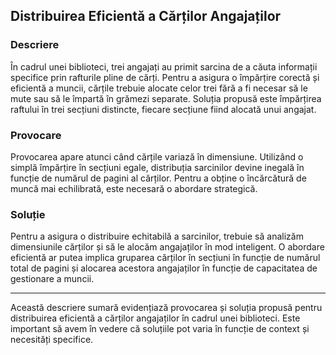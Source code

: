 ## Distribuirea Eficientă a Cărților Angajaților

### Descriere

În cadrul unei biblioteci, trei angajați au primit sarcina de a căuta informații specifice prin rafturile pline de cărți. Pentru a asigura o împărțire corectă și eficientă a muncii, cărțile trebuie alocate celor trei fără a fi necesar să le mute sau să le împartă în grămezi separate. Soluția propusă este împărțirea raftului în trei secțiuni distincte, fiecare secțiune fiind alocată unui angajat.

### Provocare

Provocarea apare atunci când cărțile variază în dimensiune. Utilizând o simplă împărțire în secțiuni egale, distribuția sarcinilor devine inegală în funcție de numărul de pagini al cărților. Pentru a obține o încărcătură de muncă mai echilibrată, este necesară o abordare strategică.

### Soluție

Pentru a asigura o distribuire echitabilă a sarcinilor, trebuie să analizăm dimensiunile cărților și să le alocăm angajaților în mod inteligent. O abordare eficientă ar putea implica gruparea cărților în secțiuni în funcție de numărul total de pagini și alocarea acestora angajaților în funcție de capacitatea de gestionare a muncii.

---

Această descriere sumară evidențiază provocarea și soluția propusă pentru distribuirea eficientă a cărților angajaților în cadrul unei biblioteci. Este important să avem în vedere că soluțiile pot varia în funcție de context și necesități specifice.
